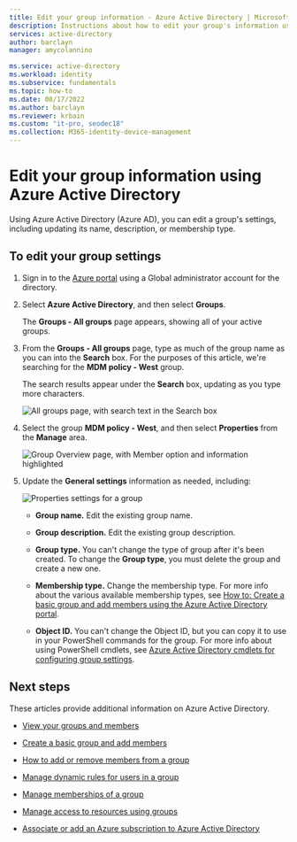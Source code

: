 ```yaml
---
title: Edit your group information - Azure Active Directory | Microsoft Docs
description: Instructions about how to edit your group's information using Azure Active Directory.
services: active-directory
author: barclayn
manager: amycolannino

ms.service: active-directory
ms.workload: identity
ms.subservice: fundamentals
ms.topic: how-to
ms.date: 08/17/2022
ms.author: barclayn
ms.reviewer: krbain
ms.custom: "it-pro, seodec18"
ms.collection: M365-identity-device-management
---
```


# Edit your group information using Azure Active Directory

Using Azure Active Directory (Azure AD), you can edit a group's settings, including updating its name, description, or membership type.

## To edit your group settings

1. Sign in to the [Azure portal](https://portal.azure.com) using a Global administrator account for the directory.

2. Select **Azure Active Directory**, and then select **Groups**.

    The **Groups - All groups** page appears, showing all of your active groups.

3. From the **Groups - All groups** page, type as much of the group name as you can into the **Search** box. For the purposes of this article, we're searching for the **MDM policy - West** group.

    The search results appear under the **Search** box, updating as you type more characters.

    ![All groups page, with search text in the Search box](media/active-directory-groups-settings-azure-portal/search-for-specific-group.png)

4. Select the group **MDM policy - West**, and then select **Properties** from the **Manage** area.

    ![Group Overview page, with Member option and information highlighted](media/active-directory-groups-settings-azure-portal/group-overview-blade.png)

5. Update the **General settings** information as needed, including:

    ![Properties settings for a group](media/active-directory-groups-settings-azure-portal/group-properties-settings.png)

    - **Group name.** Edit the existing group name.
    
    - **Group description.** Edit the existing group description.

    - **Group type.** You can't change the type of group after it's been created. To change the **Group type**, you must delete the group and create a new one.
    
    - **Membership type.** Change the membership type. For more info about the various available membership types, see [How to: Create a basic group and add members using the Azure Active Directory portal](active-directory-groups-create-azure-portal.md).
    
    - **Object ID.** You can't change the Object ID, but you can copy it to use in your PowerShell commands for the group. For more info about using PowerShell cmdlets, see [Azure Active Directory cmdlets for configuring group settings](../enterprise-users/groups-settings-v2-cmdlets.md).

## Next steps

These articles provide additional information on Azure Active Directory.

- [View your groups and members](active-directory-groups-view-azure-portal.md)

- [Create a basic group and add members](active-directory-groups-create-azure-portal.md)

- [How to add or remove members from a group](active-directory-groups-members-azure-portal.md)

- [Manage dynamic rules for users in a group](../enterprise-users/groups-create-rule.md)

- [Manage memberships of a group](active-directory-groups-membership-azure-portal.md)

- [Manage access to resources using groups](active-directory-manage-groups.md)

- [Associate or add an Azure subscription to Azure Active Directory](active-directory-how-subscriptions-associated-directory.md)
